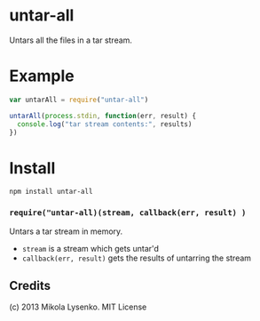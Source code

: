 untar-all
=========
Untars all the files in a tar stream.

Example
=======

```javascript
var untarAll = require("untar-all")

untarAll(process.stdin, function(err, result) {
  console.log("tar stream contents:", results)
})
```

Install
=======

    npm install untar-all


### `require("untar-all)(stream, callback(err, result) )`
Untars a tar stream in memory.

* `stream` is a stream which gets untar'd
* `callback(err, result)` gets the results of untarring the stream

## Credits
(c) 2013 Mikola Lysenko. MIT License